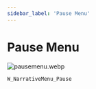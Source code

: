 ```yaml
---
sidebar_label: 'Pause Menu'
---
```


# Pause Menu

![pausemenu.webp](//img/pro/demo-map/pausemenu.webp)

`W_NarrativeMenu_Pause`

